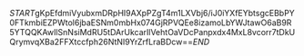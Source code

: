 $START$gKpEfdmiVyubxmDRpHI9AXpPZgT4m1LXVbj6/iJ0iYXfEYbtsgcEBbPY0FTkmbiEZPWtol6jbaESNm0mbHx074GjRPVQEe8izamoLbYWJtawO6aB9R5YTQQKAwIlSnNsiMdRU5tDArUkcarIlVehtOaVDcPanpxdx4MxL8vcorr7tDkUQrymvqXBa2FFXtccfph26NtNI9YrZrfLraBDcw==$END$